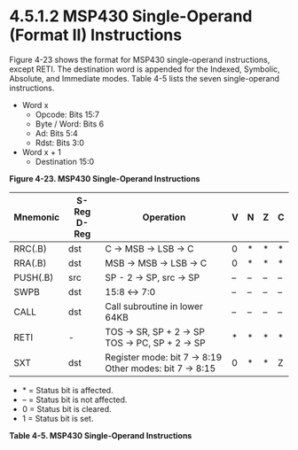 # **4.5.1.2 MSP430 Single-Operand (Format II) Instructions**

Figure 4-23 shows the format for MSP430 single-operand instructions, except RETI. The destination word is
appended for the Indexed, Symbolic, Absolute, and Immediate modes. Table 4-5 lists the seven single-operand
instructions.

<a id="figure-4-23"></a>

- Word x
  - Opcode: Bits 15:7
  - Byte / Word: Bits 6
  - Ad: Bits 5:4
  - Rdst: Bits 3:0
- Word x + 1
  - Destination 15:0

**Figure 4-23. MSP430 Single-Operand Instructions**

<a id="table-4-5"></a>

| Mnemonic | S-Reg<br>D-Reg | Operation                                                | V   | N   | Z   | C   |
| -------- | -------------- | -------------------------------------------------------- | --- | --- | --- | --- |
| RRC(.B)  | dst            | C → MSB → LSB → C                                        | 0   | \*  | \*  | \*  |
| RRA(.B)  | dst            | MSB → MSB → LSB → C                                      | 0   | \*  | \*  | \*  |
| PUSH(.B) | src            | SP - 2 → SP, src → SP                                    | –   | –   | –   | –   |
| SWPB     | dst            | 15:8 ↔ 7:0                                              | –   | –   | –   | –   |
| CALL     | dst            | Call subroutine in lower 64KB                            | –   | –   | –   | –   |
| RETI     | -              | TOS → SR, SP + 2 → SP<br>TOS → PC, SP + 2 → SP           | \*  | \*  | \*  | \*  |
| SXT      | dst            | Register mode: bit 7 → 8:19<br>Other modes: bit 7 → 8:15 | 0   | \*  | \*  | Z   |

- \* = Status bit is affected.
- – = Status bit is not affected.
- 0 = Status bit is cleared.
- 1 = Status bit is set.

**Table 4-5. MSP430 Single-Operand Instructions**

